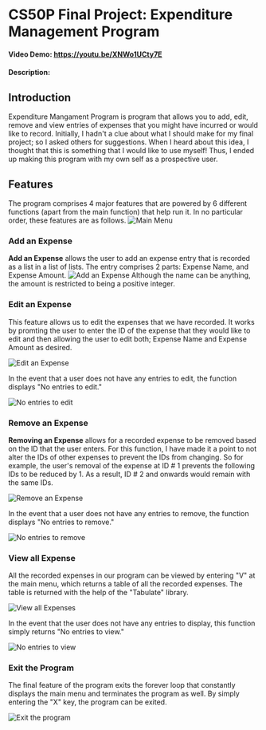 # CS50P Final Project: Expenditure Management Program
#### Video Demo:  <https://youtu.be/XNWo1UCty7E>
#### Description:

## Introduction
Expenditure Mangament Program is program that allows you to add, edit, remove and view entries of expenses that you might have incurred or would like to record. Initially, I hadn't a clue about what I should make for my final project; so I asked others for suggestions. When I heard about this idea, I thought that this is something that I would like to use myself! Thus, I ended up making this program with my own self as a prospective user.

## Features
The program comprises 4 major features that are powered by 6 different functions (apart from the main function) that help run it. In no particular order, these features are as follows.
![Main Menu](screenshots/main.png)



### **Add an Expense**
**Add an Expense** allows the user to add an expense entry that is recorded as a list in a list of lists. The entry comprises 2 parts: Expense Name, and Expense Amount.
![Add an Expense](screenshots/add.png)
Although the name can be anything, the amount is restricted to being a positive integer.



### **Edit an Expense**
This feature allows us to edit the expenses that we have recorded. It works by promting the user to enter the ID of the expense that they would like to edit and then allowing the user to edit both; Expense Name and Expense Amount as desired.

![Edit an Expense](screenshots/add.png)

In the event that a user does not have any entries to edit, the function displays "No entries to edit."

![No entries to edit](screenshots/noedit.png)



### **Remove an Expense**
**Removing an Expense** allows for a recorded expense to be removed based on the ID that the user enters. For this function, I have made it a point to not alter the IDs of other expenses to prevent the IDs from changing. So for example, the user's removal of the expense at ID # 1 prevents the following IDs to be reduced by 1. As a result, ID # 2 and onwards would remain with the same IDs.

![Remove an Expense](screenshots/remove.png)

In the event that a user does not have any entries to remove, the function displays "No entries to remove."

![No entries to remove](screenshots/noremove.png)



### **View all Expense**
All the recorded expenses in our program can be viewed by entering "V" at the main menu, which returns a table of all the recorded expenses. The table is returned with the help of the "Tabulate" library.

![View all Expenses](screenshots/view.png)

In the event that the user does not have any entries to display, this function simply returns "No entries to view."

![No entries to view](screenshots/noview.png)



### **Exit the Program**
The final feature of the program exits the forever loop that constantly displays the main menu and terminates the program as well. By simply entering the "X" key, the program can be exited.

![Exit the program](screenshots/exit.png)
